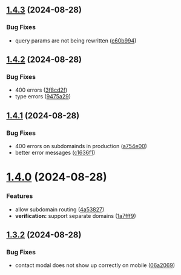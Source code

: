 ## [1.4.3](https://github.com/onesoft-sudo/sudobot-dashboard/compare/v1.4.2...v1.4.3) (2024-08-28)


### Bug Fixes

* query params are not being rewritten ([c60b994](https://github.com/onesoft-sudo/sudobot-dashboard/commit/c60b99419c26962f41911b98c22fd3c9ff0fe826))



## [1.4.2](https://github.com/onesoft-sudo/sudobot-dashboard/compare/v1.4.1...v1.4.2) (2024-08-28)


### Bug Fixes

* 400 errors ([3f8cd2f](https://github.com/onesoft-sudo/sudobot-dashboard/commit/3f8cd2f0dc82d4ea889bf640741616151083f423))
* type errors ([9475a29](https://github.com/onesoft-sudo/sudobot-dashboard/commit/9475a2945c7c8186e9136d12243ca14a20f23413))



## [1.4.1](https://github.com/onesoft-sudo/sudobot-dashboard/compare/v1.4.0...v1.4.1) (2024-08-28)


### Bug Fixes

* 400 errors on subdomainds in production ([a754e00](https://github.com/onesoft-sudo/sudobot-dashboard/commit/a754e007776773c0767634a7612c4b1d8fd13fd3))
* better error messages ([c1636f1](https://github.com/onesoft-sudo/sudobot-dashboard/commit/c1636f178f1d09655f69772af44ce49be74cb556))



# [1.4.0](https://github.com/onesoft-sudo/sudobot-dashboard/compare/v1.3.2...v1.4.0) (2024-08-28)


### Features

* allow subdomain routing ([4a53827](https://github.com/onesoft-sudo/sudobot-dashboard/commit/4a53827ed887d12fdb8cf81c147ae8247582bca2))
* **verification:** support separate domains ([1a7fff9](https://github.com/onesoft-sudo/sudobot-dashboard/commit/1a7fff9dc885254690bde074a589576488d0dcd1))



## [1.3.2](https://github.com/onesoft-sudo/sudobot-dashboard/compare/v1.3.1...v1.3.2) (2024-08-28)


### Bug Fixes

* contact modal does not show up correctly on mobile ([06a2069](https://github.com/onesoft-sudo/sudobot-dashboard/commit/06a2069619e66feed2294d1734297446ed955a74))



